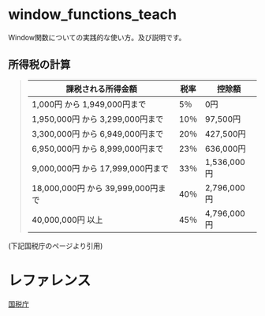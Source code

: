 # window_functions_teach
Window関数についての実践的な使い方。及び説明です。

## 所得税の計算

>|課税される所得金額|税率|控除額|
>|---------------|---|-----|
>|1,000円 から 1,949,000円まで|5％|0円|
>|1,950,000円 から 3,299,000円まで|10％|97,500円|
>|3,300,000円 から 6,949,000円まで|20％|427,500円|
>|6,950,000円 から 8,999,000円まで|23％|636,000円|
>|9,000,000円 から 17,999,000円まで|33％|1,536,000円|
>|18,000,000円 から 39,999,000円まで|40％|2,796,000円|
>|40,000,000円 以上|45％|4,796,000円|
(下記国税庁のページより引用)

# レファレンス
[国税庁](https://www.nta.go.jp/taxes/shiraberu/taxanswer/shotoku/2260.htm)

